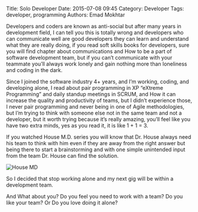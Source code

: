 Title: Solo Developer
Date: 2015-07-08 09:45
Category: Developer
Tags: developer, programming
Authors: Emad Mokhtar

Developers and coders are known as anti-social but after many years in development field, I can tell you this is totally wrong and developers who can communicate well are good developers they can learn and understand what they are really doing, if you read soft skills books for developers, sure you will find chapter about communications and How to be a part of software development team, but if you can’t communicate with your teammate you’ll always work lonely and gain nothing more than loneliness and coding in the dark.

Since I joined the software industry 4+ years, and I’m working, coding, and developing alone, I read about pair programming in XP “eXtreme Programming” and daily standup meetings in SCRUM, and How it can increase the quality and productivity of teams, but I didn’t experience those, I never pair programming and never being in one of Agile methodologies, but I’m trying to think with someone else not in the same team and not a developer, but it worth trying because it’s really amazing, you’ll feel like you have two extra minds, yes as you read it, it is like 1 + 1 = 3.

If you watched House M.D. series you will know that Dr. House always need his team to think with him even if they are away from the right answer but being there to start a brainstorming and with one simple unintended input from the team Dr. House can find the solution.

![House MD]({static}/images/1434438424_full.jpeg)


So I decided that stop working alone and my next gig will be within a development team.

And What about you? Do you feel you need to work with a team? Do you like your team? Or Do you love doing it alone?